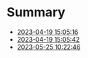 # Summary

- [2023-04-19 15:05:16 ](./2023-04-19_1.md)
- [2023-04-19 15:05:42](./2023-04-19_2.md)
- [2023-05-25 10:22:46](./2023-05-25.md)
